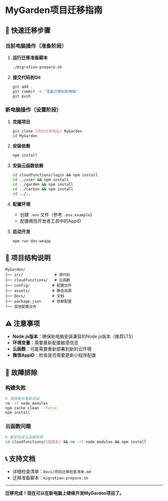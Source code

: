 # MyGarden项目迁移指南

## 🚀 快速迁移步骤

### 当前电脑操作（准备阶段）

1. **运行迁移准备脚本**
   ```bash
   ./migration-prepare.sh
   ```

2. **提交代码到Git**
   ```bash
   git add .
   git commit -m "准备迁移到新电脑"
   git push
   ```

### 新电脑操作（设置阶段）

1. **克隆项目**
   ```bash
   git clone [你的仓库地址] MyGarden
   cd MyGarden
   ```

2. **安装依赖**
   ```bash
   npm install
   ```

3. **安装云函数依赖**
   ```bash
   cd cloudfunctions/login && npm install
   cd ../user && npm install
   cd ../garden && npm install  
   cd ../carbon && npm install
   cd ../..
   ```

4. **配置环境**
   - 创建 `.env` 文件（参考 `.env.example`）
   - 配置微信开发者工具中的AppID

5. **启动开发**
   ```bash
   npm run dev:weapp
   ```

## 📁 项目结构说明

```
MyGarden/
├── src/              # 源代码
├── cloudfunctions/   # 云函数
├── config/          # 配置文件
├── assets/          # 静态资源
├── Docs/            # 文档
├── package.json     # 依赖配置
└── 其他配置文件
```

## ⚠️ 注意事项

- **Node.js版本**：确保新电脑安装兼容的Node.js版本（推荐LTS）
- **环境变量**：需要重新配置敏感信息
- **云函数**：可能需要重新部署到新的云环境
- **微信AppID**：检查是否需要更新小程序配置

## 🔧 故障排除

### 构建失败
```bash
# 清理缓存重新安装
rm -rf node_modules
npm cache clean --force
npm install
```

### 云函数问题
```bash
# 重新安装云函数依赖
cd cloudfunctions/[函数名] && rm -rf node_modules && npm install
```

## 📞 支持文档

- 详细检查清单：`Docs/项目迁移检查清单.md`
- 迁移准备脚本：`migration-prepare.sh`

---

**迁移完成！现在可以在新电脑上继续开发MyGarden项目了。**